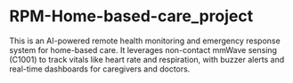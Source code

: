 # RPM-Home-based-care_project
This is an AI-powered remote health monitoring and emergency response system for home-based care. It leverages non-contact mmWave sensing (C1001) to track vitals like heart rate and respiration, with buzzer alerts and real-time dashboards for caregivers and doctors.
